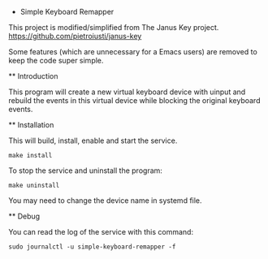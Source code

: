 * Simple Keyboard Remapper

This project is modified/simplified from The Janus Key project.
	<https://github.com/pietroiusti/janus-key>

Some features (which are unnecessary for a Emacs users) are removed
to keep the code super simple.


** Introduction

This program will create a new virtual keyboard device with uinput
and rebuild the events in this virtual device
while blocking the original keyboard events.


** Installation

This will build, install, enable and start the service.

```shell
make install
```

To stop the service and uninstall the program:

```shell
make uninstall
```

You may need to change the device name in systemd file.

** Debug

You can read the log of the service with this command:

```shell
sudo journalctl -u simple-keyboard-remapper -f
```
